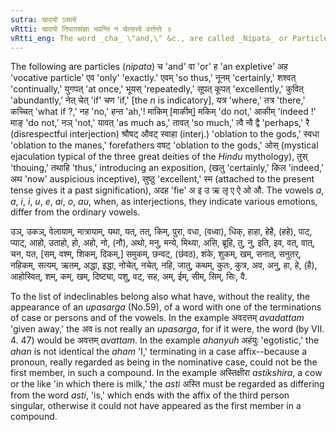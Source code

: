 ```yaml
---
sutra: चादयो ऽसत्वे
vRtti: चादयो निपातसंज्ञा भवन्ति न चेत्सत्त्वे वर्त्तन्ते ॥
vRtti_eng: The word _cha_ \"and,\" &c., are called _Nipata_ or Particles, when they do not signify substances.
---
```

The following are particles (_nipata_) च 'and' वा 'or' ह 'an expletive' अह 'vocative particle' एव 'only' 'exactly.' एवम् 'so thus,' नूनम् 'certainly,' शश्वत् 'continually,' युगपत् 'at once,' भूयस् 'repeatedly,'  सूपत् कूपत् 'excellently,' कुवित् 'abundantly,' नेत् चेत् 'if' चण 'if,' [the _n_ is indicatory], यत्र 'where,' तत्र 'there,' कच्चित् 'what if ?,' नह 'no,' हन्त 'ah,'! माकिम् [माकीम्] मकिम् 'do not,' आकीम् 'indeed !' माङ् 'do not,' नञ् 'not,' यावत् 'as much as,' तावत् 'so much,' त्वै न्वै द्वै 'perhaps,' रै (disrespectful interjection) श्रौषट् औवट् स्वाहा (interj.) 'oblation to the gods,' स्वधा 'oblation to the manes,' forefathers वषट् 'oblation to the gods,' ओस् (mystical ejaculation typical of the three great deities of the _Hindu_ mythology), तुस् 'thouing,' तथाहि 'thus,' introducing an exposition, (खलु 'certainly,' किल 'indeed,' अथ 'now' auspicious inceptive), सुष्ठु 'excellent,' स्म (attached to the present tense gives it a past signification), अदह 'fie' अ इ उ ऋ लृ ए ऐ ओ औ. The vowels _a_, _a_, _i_, _i_, _u_, _e_, _ai_, _o_, _au_, when, as interjections, they indicate various emotions, differ from the ordinary vowels.

उञ्, उकञ्, वेलायाम्, मात्रायाम्, यथा, यत्, तत्, किम्, पुरा, वधा, (वध्वा), धिक्, हाहा, हेहै, (हहे), पाट्, प्याट्, आहो, उताहो, हो, अहो, नो, (नौ), अथो, मनु, मन्ये, मिथ्या, असि, ब्रूहि, तु, नु, इति, इव, वत्, वात्, चन, यत, [सम्, वश्म्, शिकम्, दिकम्,] समुकम्, छन्वट्, (छंवठ), शंके, शुकम्, खम्, सनात्, सनुतर्, नहिकम्, सत्यम्, ऋतम्, अद्धा, इद्धा, नोचेत्, नचेत्, नहि, जातु, कथम्, कुतः, कुत्र, अव, अनु, हा, हे, (है), आहोस्वित्, शम्, कम्, खम्, दिष्ट्या, पशु, वट्, सह, अम्, ईम्, सीम्, सिम्, सिः, वै.

To the list of indeclinables belong also what have, without the reality, the appearance of an _upasarga_ (No.59), of a word with one of the terminations of case or persons and of the vowels. In the example अवदत्तम् _avadattam_ 'given away,' the अव is not really an _upasarga_, for if it were, the word (by VII. 4. 47) would be अवत्तम् _avattam_. In the example _ahanyuh_ अहंयुः 'egotistic,' the _ahan_ is not identical  the _aham_ 'I,' terminating in a case affix--because a pronoun, really regarded as being in the nominative case, could not be the first member, in such a compound. In the example अस्तिक्षीरा _astikshira_, a cow or the like 'in which there is milk,' the _asti_ अस्ति must be regarded as differing from the word _asti_, 'is,' which ends with the affix of the third person singular, otherwise it could not have appeared as the first member in a compound.
